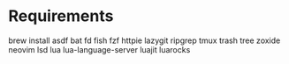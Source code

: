 # Requirements
brew install asdf bat fd fish fzf httpie lazygit ripgrep tmux trash tree zoxide neovim lsd lua lua-language-server luajit luarocks



